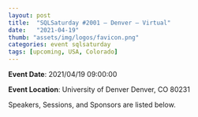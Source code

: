 ```yaml
---
layout: post
title:  "SQLSaturday #2001 – Denver – Virtual"
date:   "2021-04-19"
thumb: "assets/img/logos/favicon.png"
categories: event sqlsaturday
tags: [upcoming, USA, Colorado]
---
```

**Event Date**: 2021/04/19 09:00:00

**Event Location**:
    University of Denver
    Denver, CO 80231

Speakers, Sessions, and Sponsors are listed below.
